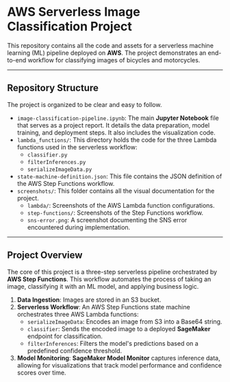 # AWS Serverless Image Classification Project

This repository contains all the code and assets for a serverless machine learning (ML) pipeline deployed on **AWS**. The project demonstrates an end-to-end workflow for classifying images of bicycles and motorcycles.

---

## Repository Structure

The project is organized to be clear and easy to follow.

* `image-classification-pipeline.ipynb`: The main **Jupyter Notebook** file that serves as a project report. It details the data preparation, model training, and deployment steps. It also includes the visualization code.
* `lambda_functions/`: This directory holds the code for the three Lambda functions used in the serverless workflow:
    * `classifier.py`
    * `filterInferences.py`
    * `serializeImageData.py`
* `state-machine-definition.json`: This file contains the JSON definition of the AWS Step Functions workflow.
* `screenshots/`: This folder contains all the visual documentation for the project.
    * `lambda/`: Screenshots of the AWS Lambda function configurations.
    * `step-functions/`: Screenshots of the Step Functions workflow.
    * `sns-error.png`: A screenshot documenting the SNS error encountered during implementation.

---

## Project Overview

The core of this project is a three-step serverless pipeline orchestrated by **AWS Step Functions**. This workflow automates the process of taking an image, classifying it with an ML model, and applying business logic.

1.  **Data Ingestion**: Images are stored in an S3 bucket.
2.  **Serverless Workflow**: An AWS Step Functions state machine orchestrates three AWS Lambda functions:
    * `serializeImageData`: Encodes an image from S3 into a Base64 string.
    * `classifier`: Sends the encoded image to a deployed **SageMaker** endpoint for classification.
    * `filterInferences`: Filters the model's predictions based on a predefined confidence threshold.
3.  **Model Monitoring**: **SageMaker Model Monitor** captures inference data, allowing for visualizations that track model performance and confidence scores over time.